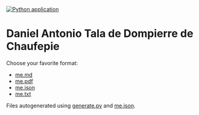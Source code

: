 [![Python application](https://github.com/talaman/me/actions/workflows/python-app.yml/badge.svg)](https://github.com/talaman/me/actions/workflows/python-app.yml)

# Daniel Antonio Tala de Dompierre de Chaufepie

Choose your favorite format:

- [me.md](me.md)
- [me.pdf](me.pdf)
- [me.json](me.json)
- [me.txt](me.txt)

Files autogenerated using [generate.py](generate.py) and [me.json](me.json).
